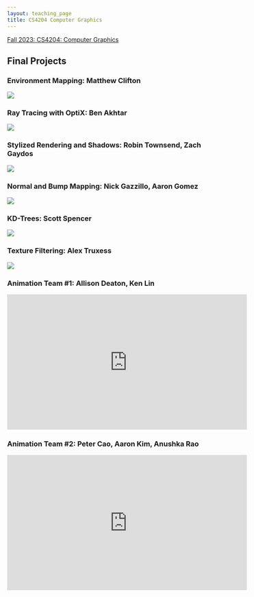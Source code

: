 ```yaml
---
layout: teaching_page
title: CS4204 Computer Graphics
---
```


[Fall 2023: CS4204: Computer Graphics]({{root_url}}/assets/pdfs/4204_syllabus.pdf)

## Final Projects

### Environment Mapping: Matthew Clifton

![]({{root_url}}/assets/images/courses/environment_mapping.png)

### Ray Tracing with OptiX: Ben Akhtar

![]({{root_url}}/assets/images/courses/raytracing.png)
 
### Stylized Rendering and Shadows: Robin Townsend, Zach Gaydos

![]({{root_url}}/assets/images/courses/stylized_shadows.png)
 
### Normal and Bump Mapping: Nick Gazzillo, Aaron Gomez

![]({{root_url}}/assets/images/courses/normal_bump_map.png)
 
### KD-Trees: Scott Spencer

![]({{root_url}}/assets/images/courses/kd_trees.png)
 
### Texture Filtering: Alex Truxess

![]({{root_url}}/assets/images/courses/texture_filtering.png)
 
### Animation Team #1: Allison Deaton, Ken Lin

<iframe width="560" height="315" src="https://www.youtube.com/embed/NiAyCmSQrIQ" frameborder="0" allow="autoplay; encrypted-media" allowfullscreen></iframe>
 
### Animation Team #2: Peter Cao, Aaron Kim, Anushka Rao

<iframe width="560" height="315" src="https://www.youtube.com/embed/gqUvBEeBhXQ" frameborder="0" allow="autoplay; encrypted-media" allowfullscreen></iframe>
 